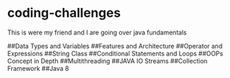 # coding-challenges
This is were my friend and I are going over java fundamentals

##Data Types and Variables
##Features and Architecture
##Operator and Expressions
##String Class
##Conditional Statements and Loops
##OOPs Concept in Depth
##Multithreading
##JAVA IO Streams
##Collection Framework
##Java 8
